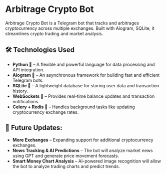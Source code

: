 # Arbitrage Crypto Bot

Arbitrage Crypto Bot is a Telegram bot that tracks and arbitrages cryptocurrency across multiple exchanges. Built with Aiogram, SQLite, it streamlines crypto trading and market analysis.
## 🛠️ Technologies Used

- **Python 🐍** – A flexible and powerful language for data processing and API integration.
- **Aiogram 🤖** – An asynchronous framework for building fast and efficient Telegram bots.
- **SQLite 💾** – A lightweight database for storing user data and transaction history.
- **WebSockets 💬** – Provides real-time balance updates and transaction notifications.
- **Celery + Redis 🚀** – Handles background tasks like updating cryptocurrency exchange rates.

## 🚀 Future Updates:
- **More Exchanges** – Expanding support for additional cryptocurrency exchanges.
- **News Tracking & AI Predictions** – The bot will analyze market news using GPT and generate price movement forecasts.
- **Smart Money Chart Analysis** – AI-powered image recognition will allow the bot to analyze trading charts and predict trends.